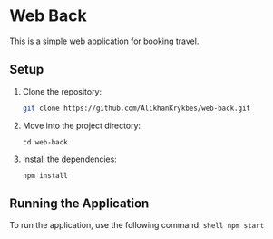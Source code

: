 # Web Back

This is a simple web application for booking travel.

## Setup

1. Clone the repository:

   ```bash
   git clone https://github.com/AlikhanKrykbes/web-back.git

2. Move into the project directory:

    ```shell
    cd web-back

    ```

3. Install the dependencies:

    ```shell
    npm install
    ```

## Running the Application

To run the application, use the following command:
    ```shell
    npm start
    ```
